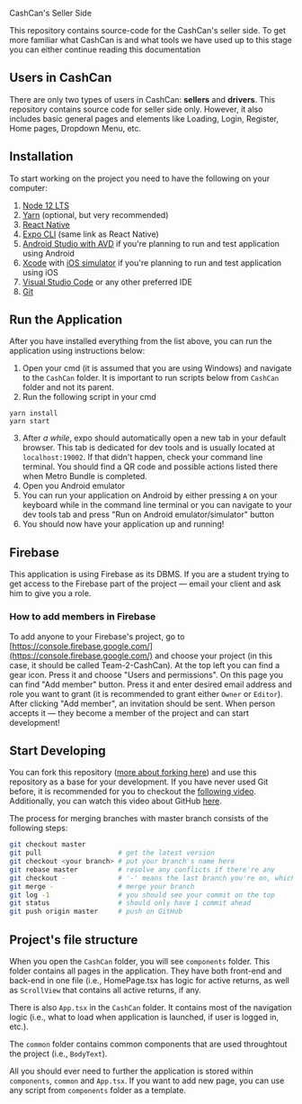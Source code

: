 CashCan's Seller Side

This repository contains source-code for the CashCan's seller side. To get more familiar what CashCan is and what tools we have used up to this stage you can either continue reading this documentation

## Users in CashCan
There are only two types of users in CashCan: **sellers** and **drivers**. This repository contains source code for seller side only. However, it also includes basic general pages and elements like Loading, Login, Register, Home pages, Dropdown Menu, etc.

## Installation

To start working on the project you need to have the following on your computer:
1. [Node 12 LTS](https://nodejs.org/en/download/)
2. [Yarn](https://classic.yarnpkg.com/en/docs/install#windows-stable) (optional, but very recommended)
3. [React Native](https://reactnative.dev/docs/environment-setup)
4. [Expo CLI](https://reactnative.dev/docs/environment-setup) (same link as React Native)
5. [Android Studio with AVD](https://developer.android.com/studio?gclid=CjwKCAiAh_GNBhAHEiwAjOh3ZHahg2NhAJ5BaWQuG5tSYLGU9GDWKsuWu2f2lGqeY2lcyu2Hi3m6WhoCqqoQAvD_BwE&gclsrc=aw.ds) if you're planning to run and test application using Android
6. [Xcode](https://developer.apple.com/xcode/) with [iOS simulator](https://developer.apple.com/library/archive/documentation/IDEs/Conceptual/iOS_Simulator_Guide/GettingStartedwithiOSSimulator/GettingStartedwithiOSSimulator.html) if you're planning to run and test application using iOS
7. [Visual Studio Code](https://code.visualstudio.com/) or any other preferred IDE
8. [Git](https://git-scm.com/downloads)

## Run the Application
After you have installed everything from the list above, you can run the application using instructions below:

1. Open your cmd (it is assumed that you are using Windows) and navigate to the `CashCan` folder. It is important to run scripts below from `CashCan` folder and not its parent.
2. Run the following script in your cmd

```Batchfile
yarn install
yarn start
```

3. After *a while*, expo should automatically open a new tab in your default browser. This tab is dedicated for dev tools and is usually located at `localhost:19002`. If that didn't happen, check your command line terminal. You should find a QR code and possible actions listed there when Metro Bundle is completed.
4. Open you Android emulator
5. You can run your application on Android by either pressing `A` on your keyboard while in the command line terminal or you can navigate to your dev tools tab and press "Run on Android emulator/simulator" button
6. You should now have your application up and running!

## Firebase
This application is using Firebase as its DBMS. If you are a student trying to get access to the Firebase part of the project — email your client and ask him to give you a role. 

### How to add members in Firebase
To add anyone to your Firebase's project, go to [https://console.firebase.google.com/](https://console.firebase.google.com/) and choose your project (in this case, it should be called Team-2-CashCan). At the top left you can find a gear icon. Press it and choose "Users and permissions". On this page you can find "Add member" button. Press it and enter desired email address and role you want to grant (it is recommended to grant either `Owner` or `Editor`). After clicking "Add member", an invitation should be sent. When person accepts it — they become a member of the project and can start development!

## Start Developing
You can fork this repository ([more about forking here](https://docs.github.com/en/pull-requests/collaborating-with-pull-requests/working-with-forks/about-forks)) and use this repository as a base for your development. If you have never used Git before, it is recommended for you to checkout the [following video](https://youtu.be/USjZcfj8yxE). Additionally, you can watch this video about GitHub [here](https://youtu.be/nhNq2kIvi9s). 

The process for merging branches with master branch consists of the following steps:
```bash
git checkout master
git pull                   # get the latest version
git checkout <your branch> # put your branch's name here
git rebase master          # resolve any conflicts if there're any
git checkout -             # '-' means the last branch you're on, which is master
git merge -                # merge your branch
git log -1                 # you should see your commit on the top
git status                 # should only have 1 commit ahead
git push origin master     # push on GitHub
```
## Project's file structure
When you open the `CashCan` folder, you will see `components` folder. This folder contains all pages in the application. They have both front-end and back-end in one file  (i.e., HomePage.tsx has logic for active returns, as well as `ScrollView` that contains all active returns, if any.

There is also `App.tsx` in the `CashCan` folder. It contains most of the navigation logic (i.e., what to load when application is launched, if user is logged in, etc.).

The `common` folder contains common components that are used throughtout the project (i.e., `BodyText`).

All you should ever need to further the application is stored within `components`, `common` and `App.tsx`. If you want to add new page, you can use any script from `components` folder as a template.
